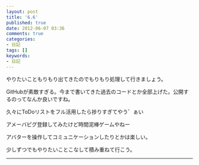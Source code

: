 ```yaml
---
layout: post
title: '6.6'
published: true
date: 2012-06-07 03:36
comments: true
categories:
- 日記
tags: []
keywords:
- 日記
---
```

やりたいこともりもり出てきたのでもりもり処理して行きましょう。

GitHubが素敵すぎる。今まで書いてきた過去のコードとか全部上げた。公開するのってなんか良いですね。

久々にToDoリストをフル活用したら捗りすぎてやう゛ぁい

アメーバピグ登録してみたけど時間泥棒ゲームやねー

アバターを操作してコミュニケーションしたりとかは楽しい。

少しずつでもやりたいことこなして積み重ねて行こう。

---

